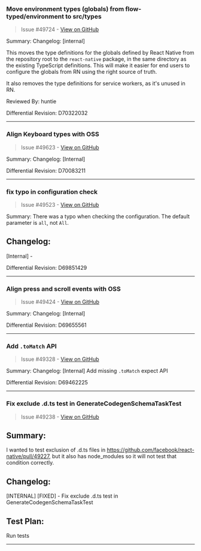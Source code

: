 ### Move environment types (globals) from flow-typed/environment to src/types

> Issue #49724 - [View on GitHub](https://github.com/facebook/react-native/pull/49724)

Summary:
Changelog: [internal]

This moves the type definitions for the globals defined by React Native from the repository root to the `react-native` package, in the same directory as the existing TypeScript definitions. This will make it easier for end users to configure the globals from RN using the right source of truth.

It also removes the type definitions for service workers, as it's unused in RN.

Reviewed By: huntie

Differential Revision: D70322032


---

### Align Keyboard types with OSS

> Issue #49623 - [View on GitHub](https://github.com/facebook/react-native/pull/49623)

Summary: Changelog: [Internal]

Differential Revision: D70083211




---

### fix typo in configuration check

> Issue #49523 - [View on GitHub](https://github.com/facebook/react-native/pull/49523)

Summary:
There was a typo when checking the configuration. The default parameter is `all`, not `All`.

## Changelog:
[Internal] -

Differential Revision: D69851429




---

### Align press and scroll events with OSS

> Issue #49424 - [View on GitHub](https://github.com/facebook/react-native/pull/49424)

Summary: Changelog: [Internal]

Differential Revision: D69655561


---

### Add `.toMatch` API

> Issue #49328 - [View on GitHub](https://github.com/facebook/react-native/pull/49328)

Summary:
Changelog: [Internal]
Add missing `.toMatch` expect API

Differential Revision: D69462225




---

### Fix exclude .d.ts test in GenerateCodegenSchemaTaskTest

> Issue #49238 - [View on GitHub](https://github.com/facebook/react-native/pull/49238)

<!-- Thanks for submitting a pull request! We appreciate you spending the time to work on these changes. Please provide enough information so that others can review your pull request. The three fields below are mandatory. -->

## Summary:

I wanted to test exclusion of .d.ts files in https://github.com/facebook/react-native/pull/49227, but it also has node_modules so it will not test that condition correctly.

## Changelog:

[INTERNAL] [FIXED] - Fix exclude .d.ts test in GenerateCodegenSchemaTaskTest

## Test Plan:

Run tests


---

